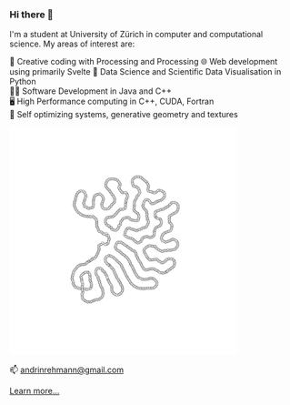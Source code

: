 ### Hi there 👋

I'm a student at University of Zürich in computer and computational science. My areas of interest are:

🎨 Creative coding with Processing and Processing
🌐 Web development using primarily Svelte
🤖 Data Science and Scientific Data Visualisation in Python   
👨‍💻 Software Development in Java and C++  
🖥️ High Performance computing in C++, CUDA, Fortran  
🎲 Self optimizing systems, generative geometry and textures  

<img src="./0926.png" alt="drawing" width="400"/>

📫 andrinrehmann@gmail.com

[Learn more...](https://andrinrehmann.ch)



